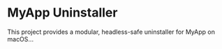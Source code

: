 # MyApp Uninstaller

This project provides a modular, headless-safe uninstaller for MyApp on macOS...